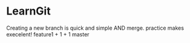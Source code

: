 # LearnGit
Creating a new branch is quick and simple AND merge.
practice makes execelent!
feature1 + 1 + 1
master
